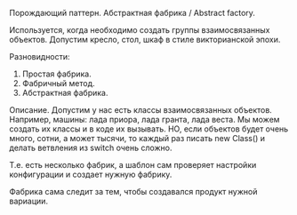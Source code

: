 Порождающий паттерн.
Абстрактная фабрика / Abstract factory.

Используется, когда необходимо создать группы взаимосвязанных объектов.
Допустим кресло, стол, шкаф в стиле викторианской эпохи.

Разновидности:
1. Простая фабрика.
2. Фабричный метод.
3. Абстрактная фабрика.
 
Описание.
Допустим у нас есть классы взаимосвязанных объектов. Например, машины:
лада приора, лада гранта, лада веста. Мы можем создать их классы и в коде
их вызывать. 
НО, если объектов будет очень много, сотни, а может тысячи, то каждый раз
писать new Class() и делать ветвления из switch очень сложно.
 
Т.е. есть несколько фабрик, а шаблон сам проверяет настройки конфигурации
и создает нужную фабрику.
 
Фабрика сама следит за тем, чтобы создавался продукт нужной вариации.